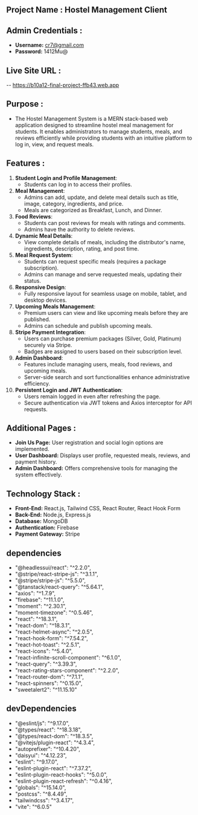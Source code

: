 ## Project Name : Hostel Management Client

## Admin Credentials :

- **Username:** cr7@gmail.com
- **Password:** 1412Mu@

## Live Site URL :

-- https://b10a12-final-project-ffb43.web.app

## Purpose :

- The Hostel Management System is a MERN stack-based web application designed to streamline hostel meal management for students. It enables administrators to manage students, meals, and reviews efficiently while providing students with an intuitive platform to log in, view, and request meals.

## Features :

1. **Student Login and Profile Management**:
   - Students can log in to access their profiles.
2. **Meal Management**:
   - Admins can add, update, and delete meal details such as title, image, category, ingredients, and price.
   - Meals are categorized as Breakfast, Lunch, and Dinner.
3. **Food Reviews**:
   - Students can post reviews for meals with ratings and comments.
   - Admins have the authority to delete reviews.
4. **Dynamic Meal Details**:
   - View complete details of meals, including the distributor's name, ingredients, description, rating, and post time.
5. **Meal Request System**:
   - Students can request specific meals (requires a package subscription).
   - Admins can manage and serve requested meals, updating their status.
6. **Responsive Design**:
   - Fully responsive layout for seamless usage on mobile, tablet, and desktop devices.
7. **Upcoming Meals Management**:
   - Premium users can view and like upcoming meals before they are published.
   - Admins can schedule and publish upcoming meals.
8. **Stripe Payment Integration**:
   - Users can purchase premium packages (Silver, Gold, Platinum) securely via Stripe.
   - Badges are assigned to users based on their subscription level.
9. **Admin Dashboard**:
   - Features include managing users, meals, food reviews, and upcoming meals.
   - Server-side search and sort functionalities enhance administrative efficiency.
10. **Persistent Login and JWT Authentication**:
    - Users remain logged in even after refreshing the page.
    - Secure authentication via JWT tokens and Axios interceptor for API requests.

## Additional Pages :

- **Join Us Page:** User registration and social login options are implemented.
- **User Dashboard:** Displays user profile, requested meals, reviews, and payment history.
- **Admin Dashboard:** Offers comprehensive tools for managing the system effectively.

## Technology Stack :

- **Front-End:** React.js, Tailwind CSS, React Router, React Hook Form
- **Back-End:** Node.js, Express.js
- **Database:** MongoDB
- **Authentication:** Firebase
- **Payment Gateway:** Stripe

## dependencies

- "@headlessui/react": "^2.2.0",
- "@stripe/react-stripe-js": "^3.1.1",
- "@stripe/stripe-js": "^5.5.0",
- "@tanstack/react-query": "^5.64.1",
- "axios": "^1.7.9",
- "firebase": "^11.1.0",
- "moment": "^2.30.1",
- "moment-timezone": "^0.5.46",
- "react": "^18.3.1",
- "react-dom": "^18.3.1",
- "react-helmet-async": "^2.0.5",
- "react-hook-form": "^7.54.2",
- "react-hot-toast": "^2.5.1",
- "react-icons": "^5.4.0",
- "react-infinite-scroll-component": "^6.1.0",
- "react-query": "^3.39.3",
- "react-rating-stars-component": "^2.2.0",
- "react-router-dom": "^7.1.1",
- "react-spinners": "^0.15.0",
- "sweetalert2": "^11.15.10"

## devDependencies

- "@eslint/js": "^9.17.0",
- "@types/react": "^18.3.18",
- "@types/react-dom": "^18.3.5",
- "@vitejs/plugin-react": "^4.3.4",
- "autoprefixer": "^10.4.20",
- "daisyui": "^4.12.23",
- "eslint": "^9.17.0",
- "eslint-plugin-react": "^7.37.2",
- "eslint-plugin-react-hooks": "^5.0.0",
- "eslint-plugin-react-refresh": "^0.4.16",
- "globals": "^15.14.0",
- "postcss": "^8.4.49",
- "tailwindcss": "^3.4.17",
- "vite": "^6.0.5"
